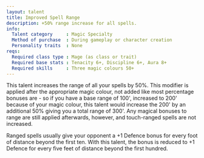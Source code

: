 ```yaml
---
layout: talent
title: Improved Spell Range
description: +50% range increase for all spells.
info:
  Talent category     : Magic Specialty
  Method of purchase  : During gameplay or character creation
  Personality traits  : None
reqs:
  Required class type : Mage (as class or trait)
  Required base stats : Tenacity 6+, Discipline 6+, Aura 8+
  Required skills     : Three magic colours 50+
---
```


This talent increases the range of all your spells by 50%.  This modifier is
applied after the appropriate magic colour, not added like most percentage
bonuses are - so if you have a base range of 100', increased to 200' because
of your magic colour, this talent would increase the 200' by an additional
50% giving you a total range of 300'.  Any magical bonuses to range are still
applied afterwards, however, and touch-ranged spells are not increased.

Ranged spells usually give your opponent a +1 Defence bonus for every foot of
distance beyond the first ten.  With this talent, the bonus is reduced to +1
Defence for every five feet of distance beyond the first hundred.
